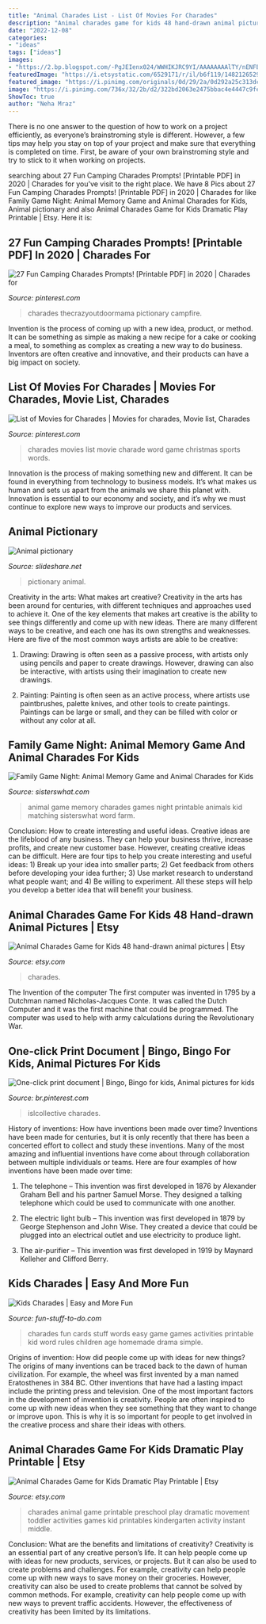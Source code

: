 ```yaml
---
title: "Animal Charades List - List Of Movies For Charades"
description: "Animal charades game for kids 48 hand-drawn animal pictures"
date: "2022-12-08"
categories:
- "ideas"
tags: ["ideas"]
images:
- "https://2.bp.blogspot.com/-PgJEIenx024/WWHIKJRC9YI/AAAAAAAAlTY/nENFBUJNkwE99hm8r1lRIgJaUfxaBv17QCLcBGAs/s1600/Animal%2Bmemory%2Band%2Bcharades.jpg"
featuredImage: "https://i.etsystatic.com/6529171/r/il/b6f119/1482126529/il_794xN.1482126529_mzjm.jpg"
featured_image: "https://i.pinimg.com/originals/0d/29/2a/0d292a25c313dcd22c8ba503b363df2c.jpg"
image: "https://i.pinimg.com/736x/32/2b/d2/322bd2063e2475bbac4e4447c9fe570b--list-of-movies-charades.jpg"
ShowToc: true
author: "Neha Mraz"
---
```



There is no one answer to the question of how to work on a project efficiently, as everyone’s brainstroming style is different. However, a few tips may help you stay on top of your project and make sure that everything is completed on time. First, be aware of your own brainstroming style and try to stick to it when working on projects.

	

		
searching about 27 Fun Camping Charades Prompts! [Printable PDF] in 2020 | Charades for you've visit to the right place. We have 8 Pics about 27 Fun Camping Charades Prompts! [Printable PDF] in 2020 | Charades for like Family Game Night: Animal Memory Game and Animal Charades for Kids, Animal pictionary and also Animal Charades Game for Kids Dramatic Play Printable | Etsy. Here it is:
		
    
## 27 Fun Camping Charades Prompts! [Printable PDF] In 2020 | Charades For

<img loading=lazy src="https://i.pinimg.com/originals/16/c6/19/16c619e244ac34c84b77d88c80921ce0.jpg" onerror="this.onerror=null;this.src='https://tse2.mm.bing.net/th?id=OIP.MXDn27Qe7hi9WgvbO3OP2QHaI9&amp;pid=15.1';" alt="27 Fun Camping Charades Prompts! [Printable PDF] in 2020 | Charades for">

_Source: pinterest.com_

>charades thecrazyoutdoormama pictionary campfire. 

	

Invention is the process of coming up with a new idea, product, or method. It can be something as simple as making a new recipe for a cake or cooking a meal, to something as complex as creating a new way to do business. Inventors are often creative and innovative, and their products can have a big impact on society.

    
## List Of Movies For Charades | Movies For Charades, Movie List, Charades

<img loading=lazy src="https://i.pinimg.com/736x/32/2b/d2/322bd2063e2475bbac4e4447c9fe570b--list-of-movies-charades.jpg" onerror="this.onerror=null;this.src='https://tse2.mm.bing.net/th?id=OIP.E-thUodsg_zEMKTW1xC4QgAAAA&amp;pid=15.1';" alt="List of Movies for Charades | Movies for charades, Movie list, Charades">

_Source: pinterest.com_

>charades movies list movie charade word game christmas sports words. 

	

Innovation is the process of making something new and different. It can be found in everything from technology to business models. It’s what makes us human and sets us apart from the animals we share this planet with. Innovation is essential to our economy and society, and it’s why we must continue to explore new ways to improve our products and services.

    
## Animal Pictionary

<img loading=lazy src="https://cdn.slidesharecdn.com/ss_thumbnails/animalpictionary-161005165932-thumbnail-4.jpg?cb=1475686821" onerror="this.onerror=null;this.src='https://tse3.mm.bing.net/th?id=OIP.NJv7BHxp1Hod-sRaUhjdcgHaKe&amp;pid=15.1';" alt="Animal pictionary">

_Source: slideshare.net_

>pictionary animal. 

	

Creativity in the arts: What makes art creative?
Creativity in the arts has been around for centuries, with different techniques and approaches used to achieve it. One of the key elements that makes art creative is the ability to see things differently and come up with new ideas. There are many different ways to be creative, and each one has its own strengths and weaknesses. Here are five of the most common ways artists are able to be creative: 
1. Drawing: Drawing is often seen as a passive process, with artists only using pencils and paper to create drawings. However, drawing can also be interactive, with artists using their imagination to create new drawings.

2. Painting: Painting is often seen as an active process, where artists use paintbrushes, palette knives, and other tools to create paintings. Paintings can be large or small, and they can be filled with color or without any color at all.

    
## Family Game Night: Animal Memory Game And Animal Charades For Kids

<img loading=lazy src="https://2.bp.blogspot.com/-PgJEIenx024/WWHIKJRC9YI/AAAAAAAAlTY/nENFBUJNkwE99hm8r1lRIgJaUfxaBv17QCLcBGAs/s1600/Animal%2Bmemory%2Band%2Bcharades.jpg" onerror="this.onerror=null;this.src='https://tse4.mm.bing.net/th?id=OIP.90ZPnAgS1jiUFAL-2SR9nwHaJ3&amp;pid=15.1';" alt="Family Game Night: Animal Memory Game and Animal Charades for Kids">

_Source: sisterswhat.com_

>animal game memory charades games night printable animals kid matching sisterswhat word farm. 

	

Conclusion: How to create interesting and useful ideas.
Creative ideas are the lifeblood of any business. They can help your business thrive, increase profits, and create new customer base. However, creating creative ideas can be difficult. Here are four tips to help you create interesting and useful ideas: 1) Break up your idea into smaller parts; 2) Get feedback from others before developing your idea further; 3) Use market research to understand what people want; and 4) Be willing to experiment. All these steps will help you develop a better idea that will benefit your business.

    
## Animal Charades Game For Kids 48 Hand-drawn Animal Pictures | Etsy

<img loading=lazy src="https://i.etsystatic.com/6529171/r/il/b6f119/1482126529/il_794xN.1482126529_mzjm.jpg" onerror="this.onerror=null;this.src='https://tse1.mm.bing.net/th?id=OIP.MepECbW2psRGFL_K3PaD9gHaHa&amp;pid=15.1';" alt="Animal Charades Game for Kids 48 hand-drawn animal pictures | Etsy">

_Source: etsy.com_

>charades. 

	

The Invention of the computer
The first computer was invented in 1795 by a Dutchman named Nicholas-Jacques Conte. It was called the Dutch Computer and it was the first machine that could be programmed. The computer was used to help with army calculations during the Revolutionary War.

    
## One-click Print Document | Bingo, Bingo For Kids, Animal Pictures For Kids

<img loading=lazy src="https://i.pinimg.com/originals/0d/29/2a/0d292a25c313dcd22c8ba503b363df2c.jpg" onerror="this.onerror=null;this.src='https://tse1.mm.bing.net/th?id=OIP.EEoOymgos9kBcGRT454tigHaKe&amp;pid=15.1';" alt="One-click print document | Bingo, Bingo for kids, Animal pictures for kids">

_Source: br.pinterest.com_

>islcollective charades. 

	

History of inventions: How have inventions been made over time?
Inventions have been made for centuries, but it is only recently that there has been a concerted effort to collect and study these inventions. Many of the most amazing and influential inventions have come about through collaboration between multiple individuals or teams. Here are four examples of how inventions have been made over time:

1) The telephone – This invention was first developed in 1876 by Alexander Graham Bell and his partner Samuel Morse. They designed a talking telephone which could be used to communicate with one another.

2) The electric light bulb – This invention was first developed in 1879 by George Stephenson and John Wise. They created a device that could be plugged into an electrical outlet and use electricity to produce light.

3) The air-purifier – This invention was first developed in 1919 by Maynard Kelleher and Clifford Berry.

    
## Kids Charades | Easy And More Fun

<img loading=lazy src="https://www.fun-stuff-to-do.com/images/charades-cards-people0001.jpg" onerror="this.onerror=null;this.src='https://tse2.mm.bing.net/th?id=OIP.9r-RVPTenlJUCOLEgAycLgHaKN&amp;pid=15.1';" alt="Kids Charades | Easy and More Fun">

_Source: fun-stuff-to-do.com_

>charades fun cards stuff words easy game games activities printable kid word rules children age homemade drama simple. 

	

Origins of invention: How did people come up with ideas for new things?
The origins of many inventions can be traced back to the dawn of human civilization. For example, the wheel was first invented by a man named Eratosthenes in 384 BC. Other inventions that have had a lasting impact include the printing press and television. 
One of the most important factors in the development of invention is creativity. People are often inspired to come up with new ideas when they see something that they want to change or improve upon. This is why it is so important for people to get involved in the creative process and share their ideas with others.

    
## Animal Charades Game For Kids Dramatic Play Printable | Etsy

<img loading=lazy src="https://i.etsystatic.com/17800466/r/il/82040d/1522614118/il_fullxfull.1522614118_iu5q.jpg" onerror="this.onerror=null;this.src='https://tse1.mm.bing.net/th?id=OIP.9eiSolCQbJQb6QgAEVIQcAHaJl&amp;pid=15.1';" alt="Animal Charades Game for Kids Dramatic Play Printable | Etsy">

_Source: etsy.com_

>charades animal game printable preschool play dramatic movement toddler activities games kid printables kindergarten activity instant middle. 

	

Conclusion: What are the benefits and limitations of creativity?
Creativity is an essential part of any creative person’s life. It can help people come up with ideas for new products, services, or projects. But it can also be used to create problems and challenges. For example, creativity can help people come up with new ways to save money on their groceries. However, creativity can also be used to create problems that cannot be solved by common methods. For example, creativity can help people come up with new ways to prevent traffic accidents. However, the effectiveness of creativity has been limited by its limitations.

